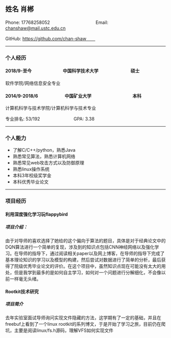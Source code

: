 ## 姓名 肖郴

Phone:  17768258052　　　　　　　 　　　Email: [chanshaw@mail.ustc.edu.cn](mailto:chanshaw@mail.ustc.edu.cn)

GitHub: https://github.com/chan-shaw　　

---

### 个人经历

#### 2018/9-至今　　　　　　　中国科学技术大学	　　　　　　　硕士

软件学院/网络信息安全专业

#### 2014/9-2018/6　　　　　　中国矿业大学	　　　　　　　　　本科

计算机科学与技术学院/计算机科学与技术专业

专业排名: 53/192	　　　　　　　 GPA: 3.38

---

### 个人能力


* 了解C/C++/python，熟悉Java
* 熟悉常见算法，熟悉计算机网络
* 熟悉常见web攻击方式以及防御原理
* 熟悉linux操作系统
* 本科3年校级奖学金
* 本科优秀毕业论文

---

### 项目经历

#### 利用深度强化学习玩flappybird

##### 项目介绍：

​		由于对导师的喜欢选择了她给的这个偏向于算法的题目，具体是对于经典论文中的DQN算法进行一个简单的复现，涉及到的知识点包括CNN神经网络以及强化学习。在导师的指导下，通过阅读相关paper以及网上博客，在导师的指导下完成了基本理论知识的学习以及模型的构建，然后尝试对数据进行了简单的分析，最后获得了院级优秀毕业论文的评价。在这个项目中，虽然知识点现在可能没有太大的用处，但是我学到最多的是如何自主学习，如何对一个问题进行分解细化，不会像以前一样毫无头绪。

#### Rootkit技术研究

##### 项目简介

​	去年实验室面试导师询问实现文件隐藏的方法，这学期有了一定的基础，并且在freebuf上看到了一个linux rootkit的系列博文，于是开始了学习之旅，目前仍在爬坑，主要是阅读linux/fs.h源码，理解VFS如何实现文件


